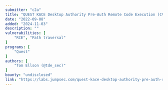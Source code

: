 ```yaml
---
submitter: "c2a"
title: "QUEST KACE Desktop Authority Pre-Auth Remote Code Execution (CVE-2021-44031)"
date: "2022-09-08"
added: "2024-11-03"
description: ""
vulnerabilities: [
    "RCE", "Path traversal"
]
programs: [
    "Quest"
]
authors: [
    "Tom Ellson (@tde_sec)"
]
bounty: "undisclosed"
link: "https://labs.jumpsec.com/quest-kace-desktop-authority-pre-auth-remote-code-execution-cve-2021-44031/"
---
```




